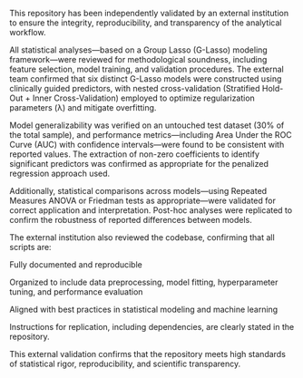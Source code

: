 This repository has been independently validated by an external institution to ensure the integrity, reproducibility, and transparency of the analytical workflow.

All statistical analyses—based on a Group Lasso (G-Lasso) modeling framework—were reviewed for methodological soundness, including feature selection, model training, and validation procedures. The external team confirmed that six distinct G-Lasso models were constructed using clinically guided predictors, with nested cross-validation (Stratified Hold-Out + Inner Cross-Validation) employed to optimize regularization parameters (λ) and mitigate overfitting.

Model generalizability was verified on an untouched test dataset (30% of the total sample), and performance metrics—including Area Under the ROC Curve (AUC) with confidence intervals—were found to be consistent with reported values. The extraction of non-zero coefficients to identify significant predictors was confirmed as appropriate for the penalized regression approach used.

Additionally, statistical comparisons across models—using Repeated Measures ANOVA or Friedman tests as appropriate—were validated for correct application and interpretation. Post-hoc analyses were replicated to confirm the robustness of reported differences between models.

The external institution also reviewed the codebase, confirming that all scripts are:

Fully documented and reproducible

Organized to include data preprocessing, model fitting, hyperparameter tuning, and performance evaluation

Aligned with best practices in statistical modeling and machine learning

Instructions for replication, including dependencies, are clearly stated in the repository.

This external validation confirms that the repository meets high standards of statistical rigor, reproducibility, and scientific transparency.

